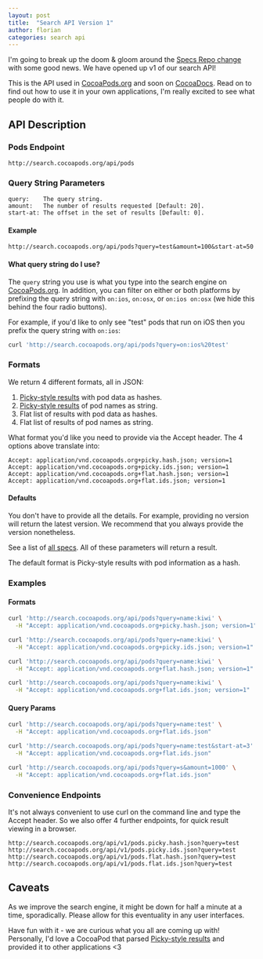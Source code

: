 ```yaml
---
layout: post
title:  "Search API Version 1"
author: florian
categories: search api
---
```


I'm going to break up the doom & gloom around the [Specs Repo change](/Repairing-Our-Broken-Specs-Repository/) with some good news. We have opened up v1 of our search API!

This is the API used in [CocoaPods.org](http://cocoapods.org) and soon on [CocoaDocs](http://cocoadocs.org). Read on to find out how to use it in your own applications, I'm really excited to see what people do with it.

<!-- more -->

## API Description

### Pods Endpoint

```
http://search.cocoapods.org/api/pods
```

### Query String Parameters

```
query:    The query string.
amount:   The number of results requested [Default: 20].
start-at: The offset in the set of results [Default: 0].
```

#### Example

```
http://search.cocoapods.org/api/pods?query=test&amount=100&start-at=50
```

#### What query string do I use?

The `query` string you use is what you type into the search engine on [CocoaPods.org](http://cocoapods.org). In addition, you can filter on either or both platforms by prefixing the query string with `on:ios`, `on:osx`, or `on:ios on:osx` (we hide this behind the four radio buttons).

For example, if you'd like to only see "test" pods that run on iOS then you prefix the query string with `on:ios`:

```bash
curl 'http://search.cocoapods.org/api/pods?query=on:ios%20test'
```

### Formats

We return 4 different formats, all in JSON:

1. [Picky-style results](https://github.com/floere/picky/wiki/results-format-and-structure) with pod data as hashes.
1. [Picky-style results](https://github.com/floere/picky/wiki/results-format-and-structure) of pod names as string.
1. Flat list of results with pod data as hashes.
1. Flat list of results of pod names as string.

What format you'd like you need to provide via the Accept header. The 4 options above translate into:

```
Accept: application/vnd.cocoapods.org+picky.hash.json; version=1
Accept: application/vnd.cocoapods.org+picky.ids.json; version=1
Accept: application/vnd.cocoapods.org+flat.hash.json; version=1
Accept: application/vnd.cocoapods.org+flat.ids.json; version=1
```

#### Defaults

You don't have to provide all the details. For example, providing no version will return the latest version. We recommend that you always provide the version nonetheless.

See a list of [all specs](https://github.com/CocoaPods/search.cocoapods.org/blob/8908eaaf83a11b3075d36032cb8c5896e37c7366/spec/api/accept_integration_spec.rb#L23-L59). All of these parameters will return a result.

The default format is Picky-style results with pod information as a hash.

### Examples

#### Formats

```bash
curl 'http://search.cocoapods.org/api/pods?query=name:kiwi' \
  -H "Accept: application/vnd.cocoapods.org+picky.hash.json; version=1"

curl 'http://search.cocoapods.org/api/pods?query=name:kiwi' \
  -H "Accept: application/vnd.cocoapods.org+picky.ids.json; version=1"

curl 'http://search.cocoapods.org/api/pods?query=name:kiwi' \
  -H "Accept: application/vnd.cocoapods.org+flat.hash.json; version=1"

curl 'http://search.cocoapods.org/api/pods?query=name:kiwi' \
  -H "Accept: application/vnd.cocoapods.org+flat.ids.json; version=1"
```

#### Query Params

```bash
curl 'http://search.cocoapods.org/api/pods?query=name:test' \
  -H "Accept: application/vnd.cocoapods.org+flat.ids.json"

curl 'http://search.cocoapods.org/api/pods?query=name:test&start-at=3' \
  -H "Accept: application/vnd.cocoapods.org+flat.ids.json"

curl 'http://search.cocoapods.org/api/pods?query=s&amount=1000' \
  -H "Accept: application/vnd.cocoapods.org+flat.ids.json"
```

### Convenience Endpoints

It's not always convenient to use curl on the command line and type the Accept header. So we also offer 4 further endpoints, for quick result viewing in a browser.

```
http://search.cocoapods.org/api/v1/pods.picky.hash.json?query=test
http://search.cocoapods.org/api/v1/pods.picky.ids.json?query=test
http://search.cocoapods.org/api/v1/pods.flat.hash.json?query=test
http://search.cocoapods.org/api/v1/pods.flat.ids.json?query=test
```

## Caveats

As we improve the search engine, it might be down for half a minute at a time, sporadically. Please allow for this eventuality in any user interfaces.

Have fun with it - we are curious what you all are coming up with! Personally, I'd love a CocoaPod that parsed [Picky-style results](https://github.com/floere/picky/wiki/results-format-and-structure) and provided it to other applications <3